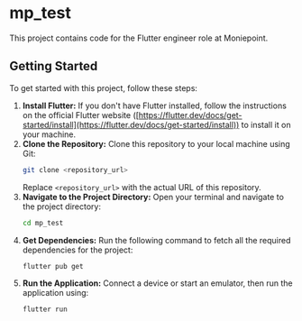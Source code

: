 # mp_test

This project contains code for the Flutter engineer role at Moniepoint.

## Getting Started

To get started with this project, follow these steps:

1.  **Install Flutter:** If you don't have Flutter installed, follow the instructions on the official Flutter website ([https://flutter.dev/docs/get-started/install](https://flutter.dev/docs/get-started/install)) to install it on your machine.
2.  **Clone the Repository:** Clone this repository to your local machine using Git:
    ```bash
    git clone <repository_url>
    ```
    Replace `<repository_url>` with the actual URL of this repository.
3.  **Navigate to the Project Directory:** Open your terminal and navigate to the project directory:
    ```bash
    cd mp_test
    ```
4.  **Get Dependencies:** Run the following command to fetch all the required dependencies for the project:
    ```bash
    flutter pub get
    ```
5.  **Run the Application:** Connect a device or start an emulator, then run the application using:
    ```bash
    flutter run
    ```
